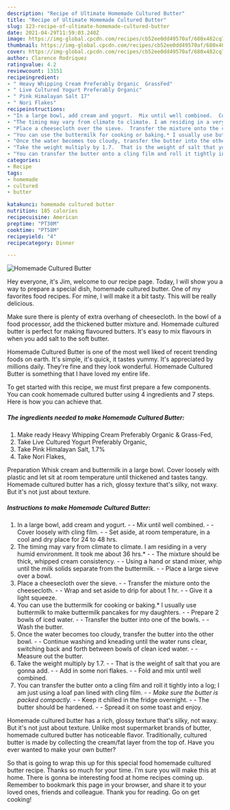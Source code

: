 ```yaml
---
description: "Recipe of Ultimate Homemade Cultured Butter"
title: "Recipe of Ultimate Homemade Cultured Butter"
slug: 123-recipe-of-ultimate-homemade-cultured-butter
date: 2021-04-29T11:59:03.240Z
image: https://img-global.cpcdn.com/recipes/cb52ee0dd49570af/680x482cq70/homemade-cultured-butter-recipe-main-photo.jpg
thumbnail: https://img-global.cpcdn.com/recipes/cb52ee0dd49570af/680x482cq70/homemade-cultured-butter-recipe-main-photo.jpg
cover: https://img-global.cpcdn.com/recipes/cb52ee0dd49570af/680x482cq70/homemade-cultured-butter-recipe-main-photo.jpg
author: Clarence Rodriquez
ratingvalue: 4.2
reviewcount: 13151
recipeingredient:
- " Heavy Whipping Cream Preferably Organic  GrassFed"
- " Live Cultured Yogurt Preferably Organic"
- " Pink Himalayan Salt 17"
- " Nori Flakes"
recipeinstructions:
- "In a large bowl, add cream and yogurt.  Mix until well combined.  Cover loosely with cling film.  Set aside, at room temperature, in a cool and dry place for 24 to 48 hrs."
- "The timing may vary from climate to climate. I am residing in a very humid environment. It took me about 36 hrs.*  The mixture should be thick, whipped cream consistency.  Using a hand or stand mixer, whip until the milk solids separate from the buttermilk.  Place a large sieve over a bowl."
- "Place a cheesecloth over the sieve.  Transfer the mixture onto the cheesecloth.  Wrap and set aside to drip for about 1 hr.  Give it a light squeeze."
- "You can use the buttermilk for cooking or baking.* I usually use buttermilk to make buttermilk pancakes for my daughters.  Prepare 2 bowls of iced water.  Transfer the butter into one of the bowls.  Wash the butter."
- "Once the water becomes too cloudy, transfer the butter into the other bowl.  Continue washing and kneading until the water runs clear, switching back and forth between bowls of clean iced water.  Measure out the butter."
- "Take the weight multiply by 1.7.  That is the weight of salt that you are gonna add.  Add in some nori flakes.  Fold and mix until well combined."
- "You can transfer the butter onto a cling film and roll it tightly into a log; I am just using a loaf pan lined with cling film.  *Make sure the butter is packed compactly.*  Keep it chilled in the fridge overnight.  The butter should be hardened.  Spread it on some toast and enjoy."
categories:
- Recipe
tags:
- homemade
- cultured
- butter

katakunci: homemade cultured butter 
nutrition: 185 calories
recipecuisine: American
preptime: "PT30M"
cooktime: "PT58M"
recipeyield: "4"
recipecategory: Dinner

---
```



![Homemade Cultured Butter](https://img-global.cpcdn.com/recipes/cb52ee0dd49570af/680x482cq70/homemade-cultured-butter-recipe-main-photo.jpg)

Hey everyone, it's Jim, welcome to our recipe page. Today, I will show you a way to prepare a special dish, homemade cultured butter. One of my favorites food recipes. For mine, I will make it a bit tasty. This will be really delicious.

Make sure there is plenty of extra overhang of cheesecloth. In the bowl of a food processor, add the thickened butter mixture and. Homemade cultured butter is perfect for making flavoured butters. It&#39;s easy to mix flavours in when you add salt to the soft butter.

Homemade Cultured Butter is one of the most well liked of recent trending foods on earth. It's simple, it's quick, it tastes yummy. It's appreciated by millions daily. They're fine and they look wonderful. Homemade Cultured Butter is something that I have loved my entire life.


To get started with this recipe, we must first prepare a few components. You can cook homemade cultured butter using 4 ingredients and 7 steps. Here is how you can achieve that.

<!--inarticleads1-->

##### The ingredients needed to make Homemade Cultured Butter:

1. Make ready  Heavy Whipping Cream Preferably Organic &amp; Grass-Fed,
1. Take  Live Cultured Yogurt Preferably Organic,
1. Take  Pink Himalayan Salt, 1.7%
1. Take  Nori Flakes,


Preparation Whisk cream and buttermilk in a large bowl. Cover loosely with plastic and let sit at room temperature until thickened and tastes tangy. Homemade cultured butter has a rich, glossy texture that&#39;s silky, not waxy. But it&#39;s not just about texture. 

<!--inarticleads2-->

##### Instructions to make Homemade Cultured Butter:

1. In a large bowl, add cream and yogurt. -  - Mix until well combined. -  - Cover loosely with cling film. -  - Set aside, at room temperature, in a cool and dry place for 24 to 48 hrs.
1. The timing may vary from climate to climate. I am residing in a very humid environment. It took me about 36 hrs.* -  - The mixture should be thick, whipped cream consistency. -  - Using a hand or stand mixer, whip until the milk solids separate from the buttermilk. -  - Place a large sieve over a bowl.
1. Place a cheesecloth over the sieve. -  - Transfer the mixture onto the cheesecloth. -  - Wrap and set aside to drip for about 1 hr. -  - Give it a light squeeze.
1. You can use the buttermilk for cooking or baking.* I usually use buttermilk to make buttermilk pancakes for my daughters. -  - Prepare 2 bowls of iced water. -  - Transfer the butter into one of the bowls. -  - Wash the butter.
1. Once the water becomes too cloudy, transfer the butter into the other bowl. -  - Continue washing and kneading until the water runs clear, switching back and forth between bowls of clean iced water. -  - Measure out the butter.
1. Take the weight multiply by 1.7. -  - That is the weight of salt that you are gonna add. -  - Add in some nori flakes. -  - Fold and mix until well combined.
1. You can transfer the butter onto a cling film and roll it tightly into a log; I am just using a loaf pan lined with cling film. -  - *Make sure the butter is packed compactly.* -  - Keep it chilled in the fridge overnight. -  - The butter should be hardened. -  - Spread it on some toast and enjoy.


Homemade cultured butter has a rich, glossy texture that&#39;s silky, not waxy. But it&#39;s not just about texture. Unlike most supermarket brands of butter, homemade cultured butter has noticeable flavor. Traditionally, cultured butter is made by collecting the cream/fat layer from the top of. Have you ever wanted to make your own butter? 

So that is going to wrap this up for this special food homemade cultured butter recipe. Thanks so much for your time. I'm sure you will make this at home. There is gonna be interesting food at home recipes coming up. Remember to bookmark this page in your browser, and share it to your loved ones, friends and colleague. Thank you for reading. Go on get cooking!
